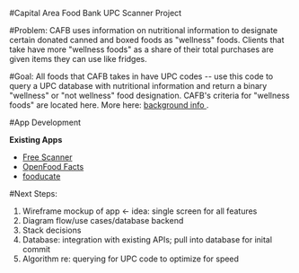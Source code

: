 #Capital Area Food Bank UPC Scanner Project

#Problem:
CAFB uses information on nutritional information to designate certain donated canned and boxed foods as "wellness" foods. Clients that take have more "wellness foods" as a share of their total purchases are given items they can use like fridges. 
 
#Goal:
All foods that CAFB takes in have UPC codes -- use this code to query a UPC database with nutritional information and return a binary "wellness" or "not wellness" food designation. CAFB's criteria for "wellness foods" are located here. More here: <a href="https://cafb.hackpad.com/Background-rNR5eDuXE2a"> background info </a>.

#App Development

**Existing Apps**
+ <a href="https://itunes.apple.com/us/app/freescanner/id560068210?mt=8">Free Scanner </a> 
+ <a href="https://itunes.apple.com/us/app/open-food-facts/id588797948?mt=8">OpenFood Facts</a> 
+ <a href="https://itunes.apple.com/us/app/fooducate/id398436747?mt=8&ign-mpt=uo%3D4">fooducate </a> 
 
#Next Steps:

1. Wireframe mockup of app <- idea: single screen for all features 
2. Diagram flow/use cases/database backend
3. Stack decisions 
4. Database: integration with existing APIs; pull into database for inital commit 
5. Algorithm re: querying for UPC code to optimize for speed 

